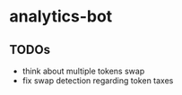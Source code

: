 # analytics-bot

## TODOs

- think about multiple tokens swap
- fix swap detection regarding token taxes
